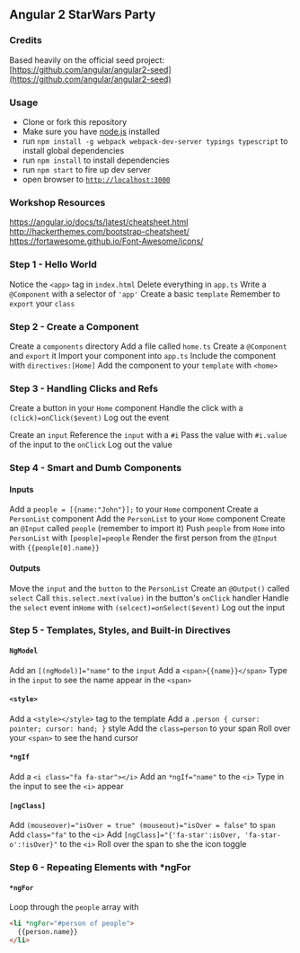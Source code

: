 ## Angular 2 StarWars Party

### Credits
Based heavily on the official seed project:
[https://github.com/angular/angular2-seed](https://github.com/angular/angular2-seed)

### Usage
- Clone or fork this repository
- Make sure you have [node.js](https://nodejs.org/) installed
- run `npm install -g webpack webpack-dev-server typings typescript` to install global dependencies
- run `npm install` to install dependencies
- run `npm start` to fire up dev server
- open browser to [`http://localhost:3000`](http://localhost:3000)

### Workshop Resources
https://angular.io/docs/ts/latest/cheatsheet.html
http://hackerthemes.com/bootstrap-cheatsheet/
https://fortawesome.github.io/Font-Awesome/icons/


### Step 1 - Hello World
Notice the `<app>` tag in `index.html`
Delete everything in `app.ts`
Write a `@Component` with a selector of `'app'`
Create a basic `template`
Remember to `export` your `class`

### Step 2 - Create a Component
Create a `components` directory
Add a file called `home.ts`
Create a `@Component` and `export` it
Import your component into `app.ts`
Include the component with `directives:[Home]`
Add the component to your `template` with `<home>`

### Step 3 - Handling Clicks and Refs
Create a button in your `Home` component
Handle the click with a `(click)=onClick($event)`
Log out the event


Create an `input`
Reference the `input` with a `#i`
Pass the value with `#i.value` of the input to the `onClick`
Log out the value

### Step 4 - Smart and Dumb Components
#### Inputs
Add a `people = [{name:"John"}];` to your `Home` component
Create a `PersonList` component
Add the `PersonList` to your `Home` component
Create an `@Input` called `people` (remember to import it)
Push `people` from `Home` into `PersonList` with `[people]=people`
Render the first person from the `@Input` with `{{people[0].name}}`

#### Outputs
Move the `input` and the `button` to the `PersonList`
Create an `@Output()` called `select`
Call `this.select.next(value)` in the button's `onClick` handler
Handle the `select` event in`Home` with `(selcect)=onSelect($event)`
Log out the input

### Step 5 - Templates, Styles, and Built-in Directives
#### `NgModel`
Add an `[(ngModel)]="name"` to the `input`
Add a `<span>{{name}}</span>`
Type in the `input` to see the name appear in the `<span>`

#### `<style>`
Add a `<style></style>` tag to the template
Add a `.person { cursor: pointer; cursor: hand; }` style
Add the `class=person` to your span
Roll over your `<span>` to see the hand cursor

#### `*ngIf`
Add a `<i class="fa fa-star"></i>`
Add an `*ngIf="name"` to the `<i>`
Type in the input to see the `<i>` appear

#### `[ngClass]`
Add `(mouseover)="isOver = true" (mouseout)="isOver = false"` to `span`
Add `class="fa"` to the `<i>`
Add `[ngClass]="{'fa-star':isOver, 'fa-star-o':!isOver}"` to the `<i>`
Roll over the span to she the icon toggle

### Step 6 - Repeating Elements with *ngFor

#### `*ngFor`
Loop through the `people` array with
```html
<li *ngFor="#person of people">
  {{person.name}}
</li>
```






